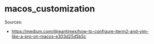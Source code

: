 # macos_customization

Sources: 
- https://medium.com/@jeantimex/how-to-configure-iterm2-and-vim-like-a-pro-on-macos-e303d25d5b5c
